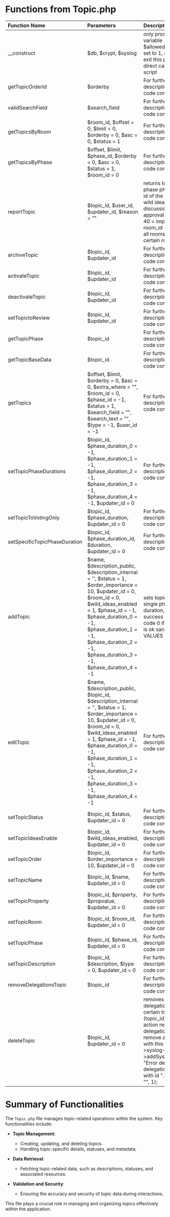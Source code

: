# Functions from Topic.php

| Function Name                 | Parameters                                                                                                                                                                                                                                                                                             | Description                                                                                                                                                                                                                               |
|:------------------------------|:-------------------------------------------------------------------------------------------------------------------------------------------------------------------------------------------------------------------------------------------------------------------------------------------------------|:------------------------------------------------------------------------------------------------------------------------------------------------------------------------------------------------------------------------------------------|
| __construct                   | $db, $crypt, $syslog                                                                                                                                                                                                                                                                                   | only process script if variable $allowed_include is set to 1, otherwise exit this prevents direct call of this script                                                                                                                     |
| getTopicOrderId               | $orderby                                                                                                                                                                                                                                                                                               | For further description look into code comments.                                                                                                                                                                                                                  |
| validSearchField              | $search_field                                                                                                                                                                                                                                                                                          | For further description look into code comments.                                                                                                                                                                                                                  |
| getTopicsByRoom               | $room_id, $offset = 0, $limit = 0, $orderby = 0, $asc = 0, $status = 1                                                                                                                                                                                                                                 | For further description look into code comments.                                                                                                                                                                                                                  |
| getTopicsByPhase              | $offset, $limit, $phase_id, $orderby = 0, $asc = 0, $status = 1, $room_id = 0                                                                                                                                                                                                                          | For further description look into code comments.                                                                                                                                                                                                                  |
| reportTopic                   | $topic_id, $user_id, $updater_id, $reason = ""                                                                                                                                                                                                                                                         | returns topics by phase phase_id is the id of the phase 0 = wild ideas 10 = discussion 20 = approval 30 = voting 40 = implementation room_id = 0 means all rooms or specify a certain room sanitize                                       |
| archiveTopic                  | $topic_id, $updater_id                                                                                                                                                                                                                                                                                 | For further description look into code comments.                                                                                                                                                                                                                  |
| activateTopic                 | $topic_id, $updater_id                                                                                                                                                                                                                                                                                 | For further description look into code comments.                                                                                                                                                                                                                  |
| deactivateTopic               | $topic_id, $updater_id                                                                                                                                                                                                                                                                                 | For further description look into code comments.                                                                                                                                                                                                                  |
| setTopictoReview              | $topic_id, $updater_id                                                                                                                                                                                                                                                                                 | For further description look into code comments.                                                                                                                                                                                                                  |
| getTopicPhase                 | $topic_id                                                                                                                                                                                                                                                                                              | For further description look into code comments.                                                                                                                                                                                                                  |
| getTopicBaseData              | $topic_id                                                                                                                                                                                                                                                                                              | For further description look into code comments.                                                                                                                                                                                                                  |
| getTopics                     | $offset, $limit, $orderby = 0, $asc = 0, $extra_where = "", $room_id = 0, $phase_id = -1, $status = 1, $search_field = "", $search_text = "", $type = -1, $user_id = -1                                                                                                                                | For further description look into code comments.                                                                                                                                                                                                                  |
| setTopicPhaseDurations        | $topic_id, $phase_duration_0 = -1, $phase_duration_1 = -1, $phase_duration_2 = -1, $phase_duration_3 = -1, $phase_duration_4 = -1, $updater_id = 0                                                                                                                                                     | For further description look into code comments.                                                                                                                                                                                                                  |
| setTopicToVotingOnly          | $topic_id, $phase_duration, $updater_id = 0                                                                                                                                                                                                                                                            | For further description look into code comments.                                                                                                                                                                                                                  |
| setSpecificTopicPhaseDuration | $topic_id, $phase_duration_id, $duration, $updater_id = 0                                                                                                                                                                                                                                              | For further description look into code comments.                                                                                                                                                                                                                  |
| addTopic                      | $name, $description_public, $description_internal = '', $status = 1, $order_importance = 10, $updater_id = 0, $room_id = 0, $wild_ideas_enabled = 1, $phase_id = -1, $phase_duration_0 = -1, $phase_duration_1 = -1, $phase_duration_2 = -1, $phase_duration_3 = -1, $phase_duration_4 = -1            | sets topic specific single  phase duration‚ returns success and error code 0 if everything is ok sanitize bind all VALUES                                                                                                                 |
| editTopic                     | $name, $description_public, $topic_id, $description_internal = '', $status = 1, $order_importance = 10, $updater_id = 0, $room_id = 0, $wild_ideas_enabled = 1, $phase_id = -1, $phase_duration_0 = -1, $phase_duration_1 = -1, $phase_duration_2 = -1, $phase_duration_3 = -1, $phase_duration_4 = -1 | For further description look into code comments.                                                                                                                                                                                                                  |
| setTopicStatus                | $topic_id, $status, $updater_id = 0                                                                                                                                                                                                                                                                    | For further description look into code comments.                                                                                                                                                                                                                  |
| setTopicIdeasEnable           | $topic_id, $wild_ideas_enabled, $updater_id = 0                                                                                                                                                                                                                                                        | For further description look into code comments.                                                                                                                                                                                                                  |
| setTopicOrder                 | $topic_id, $order_importance = 10, $updater_id = 0                                                                                                                                                                                                                                                     | For further description look into code comments.                                                                                                                                                                                                                  |
| setTopicName                  | $topic_id, $name, $updater_id = 0                                                                                                                                                                                                                                                                      | For further description look into code comments.                                                                                                                                                                                                                  |
| setTopicProperty              | $topic_id, $property, $propvalue, $updater_id = 0                                                                                                                                                                                                                                                      | For further description look into code comments.                                                                                                                                                                                                                  |
| setTopicRoom                  | $topic_id, $room_id, $updater_id = 0                                                                                                                                                                                                                                                                   | For further description look into code comments.                                                                                                                                                                                                                  |
| setTopicPhase                 | $topic_id, $phase_id, $updater_id = 0                                                                                                                                                                                                                                                                  | For further description look into code comments.                                                                                                                                                                                                                  |
| setTopicDescription           | $topic_id, $description, $type = 0, $updater_id = 0                                                                                                                                                                                                                                                    | For further description look into code comments.                                                                                                                                                                                                                  |
| removeDelegationsTopic        | $topic_id                                                                                                                                                                                                                                                                                              | For further description look into code comments.                                                                                                                                                                                                                  |
| deleteTopic                   | $topic_id, $updater_id = 0                                                                                                                                                                                                                                                                             | removes all delegations for a certain topic (topic_id) check for action remove delegations and remove associations with this topic $this->syslog->addSystemEvent(1, "Error deleting delegations for topic with id ".$topic_id, 0, "", 1); |

# Summary of Functionalities


The `Topic.php` file manages topic-related operations within the system. Key functionalities include:

- **Topic Management**:
  - Creating, updating, and deleting topics.
  - Handling topic-specific details, statuses, and metadata.

- **Data Retrieval**:
  - Fetching topic-related data, such as descriptions, statuses, and associated resources.

- **Validation and Security**:
  - Ensuring the accuracy and security of topic data during interactions.

This file plays a crucial role in managing and organizing topics effectively within the application.
